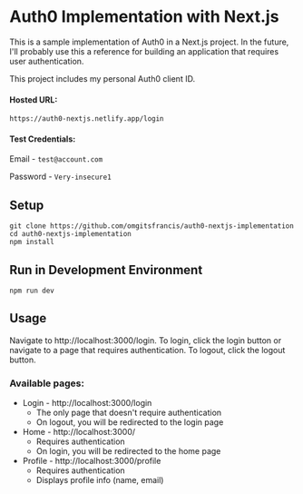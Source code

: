 # Auth0 Implementation with Next.js
This is a sample implementation of Auth0 in a Next.js project. In the future, I'll probably use this a reference for building an application that requires user authentication.

This project includes my personal Auth0 client ID.

#### Hosted URL: 

`https://auth0-nextjs.netlify.app/login`

#### Test Credentials:

Email - `test@account.com`

Password - `Very-insecure1`

## Setup
```
git clone https://github.com/omgitsfrancis/auth0-nextjs-implementation
cd auth0-nextjs-implementation
npm install
```

## Run in Development Environment
```
npm run dev
```

## Usage

Navigate to http://localhost:3000/login. To login, click the login button or navigate to a page that requires authentication. To logout, click the logout button.

### Available pages:
 - Login - http://localhost:3000/login
   - The only page that doesn't require authentication
   - On logout, you will be redirected to the login page
 - Home - http://localhost:3000/
   - Requires authentication
   - On login, you will be redirected to the home page
 - Profile - http://localhost:3000/profile
   - Requires authentication
   - Displays profile info (name, email)